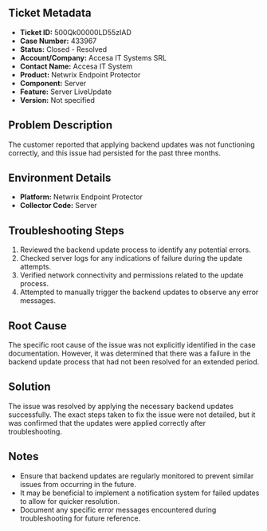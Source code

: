 ## Ticket Metadata
- **Ticket ID:** 500Qk00000LD55zIAD
- **Case Number:** 433967
- **Status:** Closed - Resolved
- **Account/Company:** Accesa IT Systems SRL
- **Contact Name:** Accesa IT System
- **Product:** Netwrix Endpoint Protector
- **Component:** Server
- **Feature:** Server LiveUpdate
- **Version:** Not specified

## Problem Description
The customer reported that applying backend updates was not functioning correctly, and this issue had persisted for the past three months.

## Environment Details
- **Platform:** Netwrix Endpoint Protector
- **Collector Code:** Server

## Troubleshooting Steps
1. Reviewed the backend update process to identify any potential errors.
2. Checked server logs for any indications of failure during the update attempts.
3. Verified network connectivity and permissions related to the update process.
4. Attempted to manually trigger the backend updates to observe any error messages.

## Root Cause
The specific root cause of the issue was not explicitly identified in the case documentation. However, it was determined that there was a failure in the backend update process that had not been resolved for an extended period.

## Solution
The issue was resolved by applying the necessary backend updates successfully. The exact steps taken to fix the issue were not detailed, but it was confirmed that the updates were applied correctly after troubleshooting.

## Notes
- Ensure that backend updates are regularly monitored to prevent similar issues from occurring in the future.
- It may be beneficial to implement a notification system for failed updates to allow for quicker resolution.
- Document any specific error messages encountered during troubleshooting for future reference.